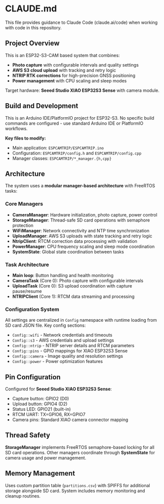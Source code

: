 # CLAUDE.md

This file provides guidance to Claude Code (claude.ai/code) when working with code in this repository.

## Project Overview

This is an ESP32-S3-CAM based system that combines:
- **Photo capture** with configurable intervals and quality settings
- **AWS S3 cloud upload** with tracking and retry logic
- **NTRIP RTK corrections** for high-precision GNSS positioning
- **Power management** with CPU scaling and sleep modes

Target hardware: **Seeed Studio XIAO ESP32S3 Sense** with camera module.

## Build and Development

This is an Arduino IDE/PlatformIO project for ESP32-S3. No specific build commands are configured - use standard Arduino IDE or PlatformIO workflows.

**Key files to modify:**
- Main application: `ESPCAMTRIP/ESPCAMTRIP.ino`
- Configuration: `ESPCAMTRIP/config.h` and `ESPCAMTRIP/config.cpp`
- Manager classes: `ESPCAMTRIP/*_manager.{h,cpp}`

## Architecture

The system uses a **modular manager-based architecture** with FreeRTOS tasks:

### Core Managers
- **CameraManager**: Hardware initialization, photo capture, power control
- **StorageManager**: Thread-safe SD card operations with semaphore protection
- **WiFiManager**: Network connectivity and NTP time synchronization  
- **UploadManager**: AWS S3 uploads with state tracking and retry logic
- **NtripClient**: RTCM correction data processing with validation
- **PowerManager**: CPU frequency scaling and sleep mode coordination
- **SystemState**: Global state coordination between tasks

### Task Architecture
- **Main loop**: Button handling and health monitoring
- **CameraTask** (Core 0): Photo capture with configurable intervals
- **UploadTask** (Core 0): S3 upload coordination with capture pause/resume
- **NTRIPClient** (Core 1): RTCM data streaming and processing

### Configuration System
All settings are centralized in `Config` namespace with runtime loading from SD card JSON file. Key config sections:
- `Config::wifi` - Network credentials and timeouts
- `Config::s3` - AWS credentials and upload settings  
- `Config::ntrip` - NTRIP server details and RTCM parameters
- `Config::pins` - GPIO mappings for XIAO ESP32S3 Sense
- `Config::camera` - Image quality and resolution settings
- `Config::power` - Power optimization features

## Pin Configuration

Configured for **Seeed Studio XIAO ESP32S3 Sense**:
- Capture button: GPIO2 (D0)
- Upload button: GPIO4 (D2) 
- Status LED: GPIO21 (built-in)
- RTCM UART: TX=GPIO6, RX=GPIO7
- Camera pins: Standard XIAO camera connector mapping

## Thread Safety

**StorageManager** implements FreeRTOS semaphore-based locking for all SD card operations. Other managers coordinate through **SystemState** for camera usage and power management.

## Memory Management

Uses custom partition table (`partitions.csv`) with SPIFFS for additional storage alongside SD card. System includes memory monitoring and cleanup routines.